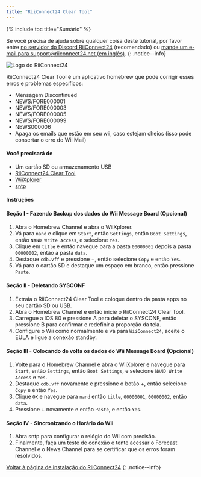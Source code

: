 ```yaml
---
title: "RiiConnect24 Clear Tool"
---
```


{% include toc title="Sumário" %}

Se você precisa de ajuda sobre qualquer coisa deste tutorial, por favor entre [no servidor do Discord RiiConnect24](https://discord.gg/rc24) (recomendado) ou [mande um e-mail para support@riiconnect24.net (em inglês)](mailto:support@riiconnect24.net).
{: .notice--info}

![Logo do RiiConnect24](/images/WiiRC24Logo.jpg)

RiiConnect24 Clear Tool é um aplicativo homebrew que pode corrigir esses erros e problemas específicos:

- Mensagem Discontinued
- NEWS/FORE000001
- NEWS/FORE000003
- NEWS/FORE000005
- NEWS/FORE000099
- NEWS000006
- Apaga os emails que estão em seu wii, caso estejam cheios (isso pode consertar o erro do Wii Mail)

#### Você precisará de

- Um cartão SD ou armazenamento USB
- [RiiConnect24 Clear Tool](https://oscwii.org/library/app/RC24-Clear-Tool)
- [WiiXplorer](https://oscwii.org/library/app/wiixplorer-ss)
- [sntp](https://hbb1.oscwii.org/hbb/sntp/sntp.zip)

#### Instruções

#### Seção I - Fazendo Backup dos dados do Wii Message Board (Opcional)

1. Abra o Homebrew Channel e abra o WiiXplorer.
2. Vá para `nand` e clique em `Start`, então `Settings`, então `Boot Settings`, então `NAND Write Access`, e selecione `Yes`.
3. Clique em `title` e então navegue para a pasta `00000001` depois a pasta `00000002`, então a pasta `data`.
4. Destaque `cdb.vff` e pressione +, então selecione `Copy` e então `Yes`.
5. Vá para o cartão SD e destaque um espaço em branco, então pressione `Paste`.

#### Seção II - Deletando SYSCONF

1. Extraia o RiiConnect24 Clear Tool e coloque dentro da pasta apps no seu cartão SD ou USB.
2. Abra o Homebrew Channel e então inicie o RiiConnect24 Clear Tool.
3. Carregue a IOS 80 e pressione A para deletar o SYSCONF, então pressione B para confirmar e redefinir a proporção da tela.
4. Configure o Wii como normalmente e vá para `WiiConnect24`, aceite o EULA e ligue a conexão standby.

#### Seção III - Colocando de volta os dados do Wii Message Board (Opcional)

1. Volte para o Homebrew Channel e abra o WiiXplorer e navegue para `Start`, então `Settings`, então `Boot Settings`, e selecione `NAND Write Access` e `Yes`.
2. Destaque `cdb.vff` novamente e pressione o botão +, então selecione `Copy` e então `Yes`.
3. Clique `OK` e navegue para `nand` então `title`, `00000001`, `00000002`, então `data`.
4. Pressione + novamente e então `Paste`, e então `Yes`.

#### Seção IV - Sincronizando o Horário do Wii

1. Abra sntp para configurar o relógio do Wii com precisão.
2. Finalmente, faça um teste de conexão e tente acessar o Forecast Channel e o News Channel para se certificar que os erros foram resolvidos.

[Voltar à página de instalação do RiiConnect24](riiconnect24)
{: .notice--info}
